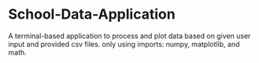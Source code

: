 # School-Data-Application
A terminal-based application to process and plot data based on given user input and provided csv files.
only using imports: numpy, matplotlib, and math. 
